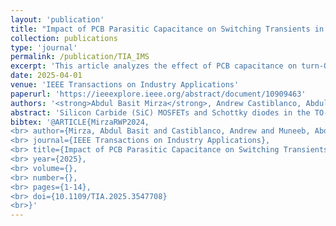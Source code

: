 ```yaml
---
layout: 'publication'
title: "Impact of PCB Parasitic Capacitance on Switching Transients in Chopper and Half-Bridge Configurations Utilizing TO-247 SiC Devices"
collection: publications
type: 'journal'
permalink: /publication/TIA_IMS
excerpt: 'This article analyzes the effect of PCB capacitance on turn-OFF switching transient and ringing in chopper and half-bridge configurations with SiC devices in the TO-247 package.'
date: 2025-04-01
venue: 'IEEE Transactions on Industry Applications'
paperurl: 'https://ieeexplore.ieee.org/abstract/document/10909463'
authors: '<strong>Abdul Basit Mirza</strong>, Andrew Castiblanco, Abdul Muneeb, Yang Xie, Sama Salehi Vala and <a href="https://www.stonybrook.edu/commcms/electrical/people/-core_faculty/luo_fang">Fang Luo</a>'
abstract: 'Silicon Carbide (SiC) MOSFETs and Schottky diodes in the TO-247 package are economical options for chopper (buck/boost) and half-bridge configurations, which are fundamental building blocks for various power converter topologies. However, the fast switching of SiC implies high dv/dt and di/dt, imposing a constraint on the PCB portion of power loop inductance in minimizing voltage overshoot during the turn-OFF transient. Although the vertical PCB power loop layout effectively reduces the PCB loop inductance, it increases the PCB parasitic capacitance. Due to the considerable lead inductance of the TO-247 package, this PCB capacitance is paralleled to the device&#39;s output capacitance through the package lead inductance, altering the switching transient. This article analyzes the effect of PCB capacitance on turn-OFF switching transient and ringing in chopper and half-bridge configurations with SiC devices in the TO-247 package. Initially, small-signal models incorporating PCB capacitance are derived. Subsequently, these models are validated in the frequency domain, and the switching transients are compared through double pulse test (DPT) on two PCB prototypes with the same layout but different stack-ups, yielding different PCB capacitances. Further, a comparative study of the proposed models with direct parallel approximation of PCB and device output capacitance is presented. Finally, the proposed small-signal models are analyzed to establish criteria, in terms of TO-247 lead and PCB loop inductance, for minimizing the impact of PCB capacitance on switching transients.'
bibtex: '@ARTICLE{MirzaRWP2024,
<br> author={Mirza, Abdul Basit and Castiblanco, Andrew and Muneeb, Abdul and Xie, Yang and Vala, Sama Salehi and Luo, Fang},
<br> journal={IEEE Transactions on Industry Applications},  
<br> title={Impact of PCB Parasitic Capacitance on Switching Transients in Chopper and Half-Bridge Configurations Utilizing TO-247 SiC Devices},
<br> year={2025},
<br> volume={},
<br> number={},
<br> pages={1-14},
<br> doi={10.1109/TIA.2025.3547708}
<br>}'
---
```

